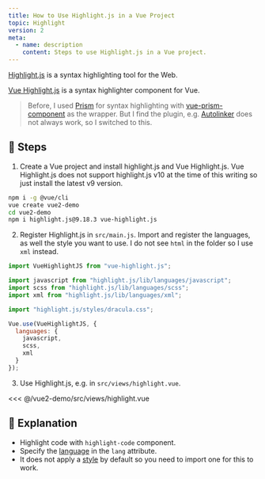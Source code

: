 ```yaml
---
title: How to Use Highlight.js in a Vue Project
topic: Highlight
version: 2
meta:
  - name: description
    content: Steps to use Highlight.js in a Vue project.
---
```


[Highlight.js](https://highlightjs.org/) is a syntax highlighting tool for the Web.

[Vue Highlight.js](https://github.com/gluons/vue-highlight.js/) is a syntax highlighter component for Vue.

> Before, I used [Prism](https://github.com/PrismJS/prism) for syntax highlighting with [vue-prism-component](https://github.com/egoist/vue-prism-component) as the wrapper. But I find the plugin, e.g. [Autolinker](https://prismjs.com/plugins/autolinker/) does not always work, so I switched to this.

## :footprints: Steps

1. Create a Vue project and install highlight.js and Vue Highlight.js. Vue Highlight.js does not support highlight.js v10 at the time of this writing so just install the latest v9 version.

```bash
npm i -g @vue/cli
vue create vue2-demo
cd vue2-demo
npm i highlight.js@9.18.3 vue-highlight.js
```

2. Register Highlight.js in `src/main.js`. Import and register the languages, as well the style you want to use. I do not see `html` in the folder so I use `xml` instead.

```js
import VueHighlightJS from "vue-highlight.js";

import javascript from "highlight.js/lib/languages/javascript";
import scss from "highlight.js/lib/languages/scss";
import xml from "highlight.js/lib/languages/xml";

import "highlight.js/styles/dracula.css";

Vue.use(VueHighlightJS, {
  languages: {
    javascript,
    scss,
    xml
  }
});
```

3. Use Highlight.js, e.g. in `src/views/highlight.vue`.

<<< @/vue2-demo/src/views/highlight.vue

## :book: Explanation

- Highlight code with `highlight-code` component.
- Specify the [language](https://github.com/highlightjs/highlight.js/blob/master/SUPPORTED_LANGUAGES.md) in the `lang` attribute.
- It does not apply a [style](https://github.com/highlightjs/highlight.js/tree/master/src/styles) by default so you need to import one for this to work.
